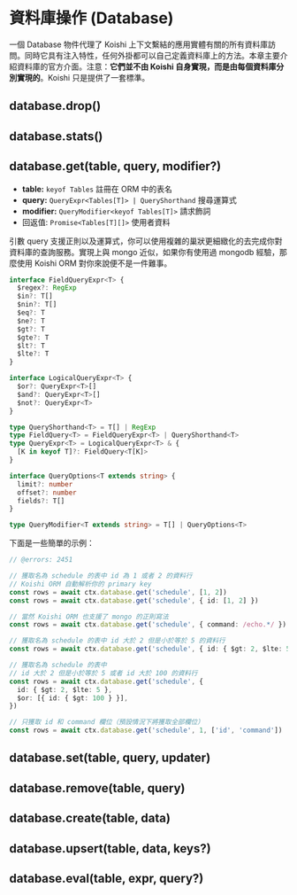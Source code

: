 # 資料庫操作 (Database)

一個 Database 物件代理了 Koishi 上下文繫結的應用實體有關的所有資料庫訪問。同時它具有注入特性，任何外掛都可以自己定義資料庫上的方法。本章主要介紹資料庫的官方介面。注意：**它們並不由 Koishi 自身實現，而是由每個資料庫分別實現的**。Koishi 只是提供了一套標準。

## database.drop()

## database.stats()

## database.get(table, query, modifier?)

- **table:** `keyof Tables` 註冊在 ORM 中的表名
- **query:** `QueryExpr<Tables[T]> | QueryShorthand` 搜尋運算式
- **modifier:** `QueryModifier<keyof Tables[T]>` 請求飾詞
- 回返值: `Promise<Tables[T][]>` 使用者資料

引數 query 支援正則以及運算式，你可以使用複雜的巢狀更細緻化的去完成你對資料庫的查詢服務。實現上與 mongo 近似，如果你有使用過 mongodb 經驗，那麼使用 Koishi ORM 對你來說便不是一件難事。

```ts
interface FieldQueryExpr<T> {
  $regex?: RegExp
  $in?: T[]
  $nin?: T[]
  $eq?: T
  $ne?: T
  $gt?: T
  $gte?: T
  $lt?: T
  $lte?: T
}

interface LogicalQueryExpr<T> {
  $or?: QueryExpr<T>[]
  $and?: QueryExpr<T>[]
  $not?: QueryExpr<T>
}

type QueryShorthand<T> = T[] | RegExp
type FieldQuery<T> = FieldQueryExpr<T> | QueryShorthand<T>
type QueryExpr<T> = LogicalQueryExpr<T> & {
  [K in keyof T]?: FieldQuery<T[K]>
}

interface QueryOptions<T extends string> {
  limit?: number
  offset?: number
  fields?: T[]
}

type QueryModifier<T extends string> = T[] | QueryOptions<T>
```

下面是一些簡單的示例：

```ts
// @errors: 2451

// 獲取名為 schedule 的表中 id 為 1 或者 2 的資料行
// Koishi ORM 自動解析你的 primary key
const rows = await ctx.database.get('schedule', [1, 2])
const rows = await ctx.database.get('schedule', { id: [1, 2] })

// 當然 Koishi ORM 也支援了 mongo 的正則寫法
const rows = await ctx.database.get('schedule', { command: /echo.*/ })

// 獲取名為 schedule 的表中 id 大於 2 但是小於等於 5 的資料行
const rows = await ctx.database.get('schedule', { id: { $gt: 2, $lte: 5 } })

// 獲取名為 schedule 的表中
// id 大於 2 但是小於等於 5 或者 id 大於 100 的資料行
const rows = await ctx.database.get('schedule', {
  id: { $gt: 2, $lte: 5 },
  $or: [{ id: { $gt: 100 } }],
})

// 只獲取 id 和 command 欄位（預設情況下將獲取全部欄位）
const rows = await ctx.database.get('schedule', 1, ['id', 'command'])
```

## database.set(table, query, updater)

## database.remove(table, query)

## database.create(table, data)

## database.upsert(table, data, keys?)

## database.eval(table, expr, query?)
